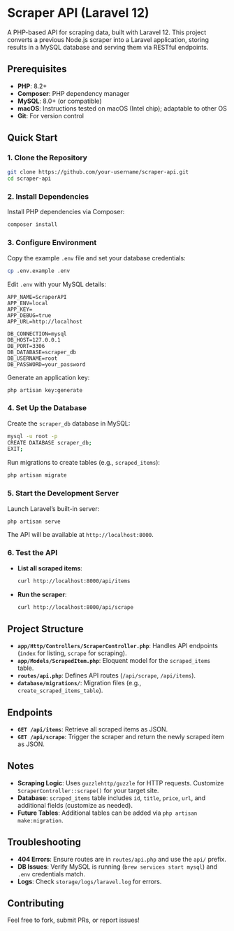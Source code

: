 # Scraper API (Laravel 12)

A PHP-based API for scraping data, built with Laravel 12. This project converts a previous Node.js scraper into a Laravel application, storing results in a MySQL database and serving them via RESTful endpoints.

## Prerequisites

- **PHP**: 8.2+
- **Composer**: PHP dependency manager
- **MySQL**: 8.0+ (or compatible)
- **macOS**: Instructions tested on macOS (Intel chip); adaptable to other OS
- **Git**: For version control

## Quick Start

### 1. Clone the Repository
```bash
git clone https://github.com/your-username/scraper-api.git
cd scraper-api
```

### 2. Install Dependencies
Install PHP dependencies via Composer:
```bash
composer install
```

### 3. Configure Environment
Copy the example `.env` file and set your database credentials:
```bash
cp .env.example .env
```
Edit `.env` with your MySQL details:
```
APP_NAME=ScraperAPI
APP_ENV=local
APP_KEY=
APP_DEBUG=true
APP_URL=http://localhost

DB_CONNECTION=mysql
DB_HOST=127.0.0.1
DB_PORT=3306
DB_DATABASE=scraper_db
DB_USERNAME=root
DB_PASSWORD=your_password
```

Generate an application key:
```bash
php artisan key:generate
```

### 4. Set Up the Database
Create the `scraper_db` database in MySQL:
```bash
mysql -u root -p
CREATE DATABASE scraper_db;
EXIT;
```

Run migrations to create tables (e.g., `scraped_items`):
```bash
php artisan migrate
```

### 5. Start the Development Server
Launch Laravel’s built-in server:
```bash
php artisan serve
```
The API will be available at `http://localhost:8000`.

### 6. Test the API
- **List all scraped items**:
  ```bash
  curl http://localhost:8000/api/items
  ```
- **Run the scraper**:
  ```bash
  curl http://localhost:8000/api/scrape
  ```

## Project Structure
- **`app/Http/Controllers/ScraperController.php`**: Handles API endpoints (`index` for listing, `scrape` for scraping).
- **`app/Models/ScrapedItem.php`**: Eloquent model for the `scraped_items` table.
- **`routes/api.php`**: Defines API routes (`/api/scrape`, `/api/items`).
- **`database/migrations/`**: Migration files (e.g., `create_scraped_items_table`).

## Endpoints
- **`GET /api/items`**: Retrieve all scraped items as JSON.
- **`GET /api/scrape`**: Trigger the scraper and return the newly scraped item as JSON.

## Notes
- **Scraping Logic**: Uses `guzzlehttp/guzzle` for HTTP requests. Customize `ScraperController::scrape()` for your target site.
- **Database**: `scraped_items` table includes `id`, `title`, `price`, `url`, and additional fields (customize as needed).
- **Future Tables**: Additional tables can be added via `php artisan make:migration`.

## Troubleshooting
- **404 Errors**: Ensure routes are in `routes/api.php` and use the `api/` prefix.
- **DB Issues**: Verify MySQL is running (`brew services start mysql`) and `.env` credentials match.
- **Logs**: Check `storage/logs/laravel.log` for errors.

## Contributing
Feel free to fork, submit PRs, or report issues!
```
